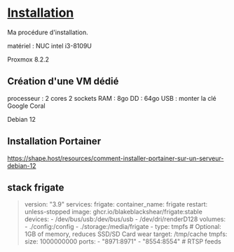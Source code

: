 # <u>Installation</u>
Ma procédure d'installation.

matériel : NUC intel i3-8109U

Proxmox 8.2.2

## Création d'une VM dédié

processeur : 2 cores 2 sockets
RAM : 8go
DD : 64go
USB : monter la clé Google Coral

Debian 12

## Installation Portainer

https://shape.host/resources/comment-installer-portainer-sur-un-serveur-debian-12


## stack frigate
> version: "3.9"
services:
  frigate:
    container_name: frigate
    restart: unless-stopped
    image: ghcr.io/blakeblackshear/frigate:stable
    devices:
      - /dev/bus/usb:/dev/bus/usb
      - /dev/dri/renderD128
    volumes:
      - ./config:/config
      - ./storage:/media/frigate
      - type: tmpfs # Optional: 1GB of memory, reduces SSD/SD Card wear
        target: /tmp/cache
        tmpfs:
          size: 1000000000
    ports:
      - "8971:8971"
      - "8554:8554" # RTSP feeds

      